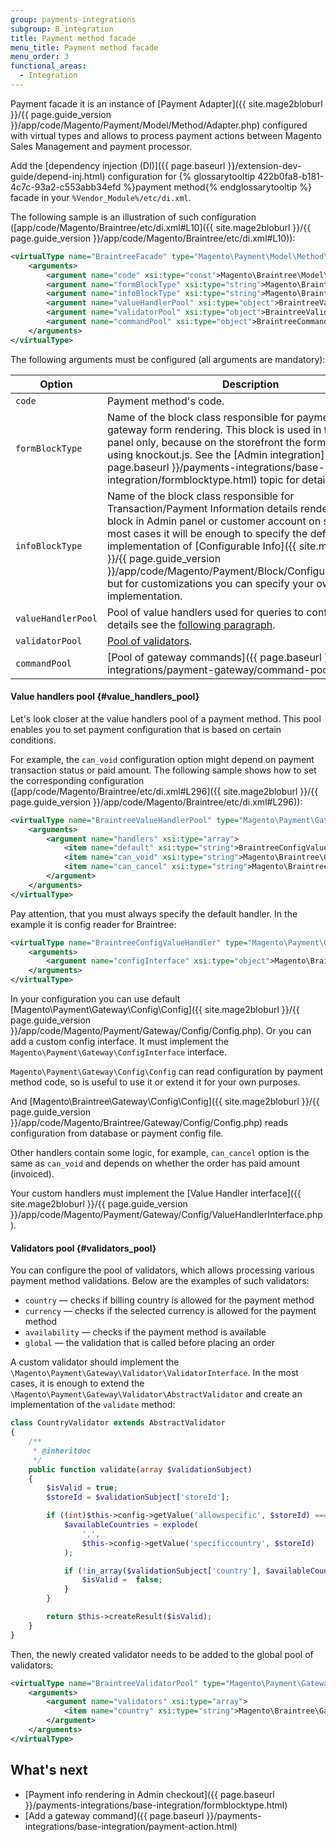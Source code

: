 ```yaml
---
group: payments-integrations
subgroup: B_integration
title: Payment method facade
menu_title: Payment method facade
menu_order: 3
functional_areas:
  - Integration
---
```


Payment facade it is an instance of [Payment Adapter]({{ site.mage2bloburl }}/{{ page.guide_version }}/app/code/Magento/Payment/Model/Method/Adapter.php) configured with virtual types and allows to
process payment actions between Magento Sales Management and payment processor.

Add the [dependency injection (DI)]({{ page.baseurl }}/extension-dev-guide/depend-inj.html) configuration for {% glossarytooltip 422b0fa8-b181-4c7c-93a2-c553abb34efd %}payment method{% endglossarytooltip %} facade in your `%Vendor_Module%/etc/di.xml`.

The following sample is an illustration of such configuration ([app/code/Magento/Braintree/etc/di.xml#L10]({{ site.mage2bloburl }}/{{ page.guide_version }}/app/code/Magento/Braintree/etc/di.xml#L10)):

```xml
<virtualType name="BraintreeFacade" type="Magento\Payment\Model\Method\Adapter">
    <arguments>
        <argument name="code" xsi:type="const">Magento\Braintree\Model\Ui\ConfigProvider::CODE</argument>
        <argument name="formBlockType" xsi:type="string">Magento\Braintree\Block\Form</argument>
        <argument name="infoBlockType" xsi:type="string">Magento\Braintree\Block\Info</argument>
        <argument name="valueHandlerPool" xsi:type="object">BraintreeValueHandlerPool</argument>
        <argument name="validatorPool" xsi:type="object">BraintreeValidatorPool</argument>
        <argument name="commandPool" xsi:type="object">BraintreeCommandPool</argument>
    </arguments>
</virtualType>
```

The following arguments must be configured (all arguments are mandatory):

| Option           | Description                                                                                                                                                                                                                                                                                                                                                                                       |
|------------------|---------------------------------------------------------------------------------------------------------------------------------------------------------------------------------------------------------------------------------------------------------------------------------------------------------------------------------------------------------------------------------------------------|
| `code`           | Payment method's code.                                                                                                                                                                                                                                                                                                                                                                           |
| `formBlockType`  | Name of the block class responsible for payment provider gateway form rendering. This block is used in the Admin panel only, because on the storefront the form is rendered using knockout.js. See the [Admin integration]({{ page.baseurl }}/payments-integrations/base-integration/formblocktype.html) topic for details.                                                                          |
| `infoBlockType`  | Name of the block class responsible for Transaction/Payment Information details rendering in Order block in Admin panel or customer account on storefront. In most cases it will be enough to specify the default implementation of [Configurable Info]({{ site.mage2bloburl }}/{{ page.guide_version }}/app/code/Magento/Payment/Block/ConfigurableInfo.php), but for customizations you can specify your own implementation. |
| `valueHandlerPool` | Pool of value handlers used for queries to configuration. For details see the [following paragraph](#value_handlers_pool).                                                                                                                                                                                                                                                                         |
| `validatorPool`    | [Pool of validators](#validators_pool).                                                                                                                                                                                                                                                                                            |
| `commandPool`      | [Pool of gateway commands]({{ page.baseurl }}/payments-integrations/payment-gateway/command-pool.html).                                                                                                                                                                                                                                                                                                                     |

#### Value handlers pool {#value_handlers_pool}

Let's look closer at the value handlers pool of a payment method. This pool enables you to set payment configuration that is based on certain conditions. 

For example, the `can_void` configuration option might depend on payment transaction status or paid amount. The following sample shows how to set the corresponding configuration ([app/code/Magento/Braintree/etc/di.xml#L296]({{ site.mage2bloburl }}/{{ page.guide_version }}/app/code/Magento/Braintree/etc/di.xml#L296)):

```xml
<virtualType name="BraintreeValueHandlerPool" type="Magento\Payment\Gateway\Config\ValueHandlerPool">
    <arguments>
        <argument name="handlers" xsi:type="array">
            <item name="default" xsi:type="string">BraintreeConfigValueHandler</item>
            <item name="can_void" xsi:type="string">Magento\Braintree\Gateway\Config\CanVoidHandler</item>
            <item name="can_cancel" xsi:type="string">Magento\Braintree\Gateway\Config\CanVoidHandler</item>
        </argument>
    </arguments>
</virtualType>
```

Pay attention, that you must always specify the default handler. In the example it is config reader for Braintree:

```xml
<virtualType name="BraintreeConfigValueHandler" type="Magento\Payment\Gateway\Config\ConfigValueHandler">
    <arguments>
        <argument name="configInterface" xsi:type="object">Magento\Braintree\Gateway\Config\Config</argument>
    </arguments>
</virtualType>
```

In your configuration you can use default [Magento\Payment\Gateway\Config\Config]({{ site.mage2bloburl }}/{{ page.guide_version }}/app/code/Magento/Payment/Gateway/Config/Config.php). Or you can add a custom config interface. It must implement the `Magento\Payment\Gateway\ConfigInterface` interface.

`Magento\Payment\Gateway\Config\Config` can read configuration by payment method code, so is useful to use it or extend it for your own purposes.

And [Magento\Braintree\Gateway\Config\Config]({{ site.mage2bloburl }}/{{ page.guide_version }}/app/code/Magento/Braintree/Gateway/Config/Config.php) reads
configuration from database or payment config file.

Other handlers contain some logic, for example, `can_cancel` option is the same as `can_void` and depends on whether the order has paid amount (invoiced). 

Your custom handlers must implement the [Value Handler interface]({{ site.mage2bloburl }}/{{ page.guide_version }}/app/code/Magento/Payment/Gateway/Config/ValueHandlerInterface.php).

#### Validators pool {#validators_pool}

You can configure the pool of validators, which allows processing various payment method validations. Below are the examples of such validators:

 - `country` — checks if billing country is allowed for the payment method
 - `currency` — checks if the selected currency is allowed for the payment method
 - `availability` — checks if the payment method is available
 - `global` — the validation that is called before placing an order
 
A custom validator should implement the `\Magento\Payment\Gateway\Validator\ValidatorInterface`. In the most cases, it is enough
to extend the `\Magento\Payment\Gateway\Validator\AbstractValidator` and create an implementation of the `validate` method:

```php
class CountryValidator extends AbstractValidator
{
    /**
     * @inheritdoc
     */
    public function validate(array $validationSubject)
    {
        $isValid = true;
        $storeId = $validationSubject['storeId'];

        if ((int)$this->config->getValue('allowspecific', $storeId) === 1) {
            $availableCountries = explode(
                ',',
                $this->config->getValue('specificcountry', $storeId)
            );

            if (!in_array($validationSubject['country'], $availableCountries)) {
                $isValid =  false;
            }
        }

        return $this->createResult($isValid);
    }
}
```

Then, the newly created validator needs to be added to the global pool of validators:

```xml
<virtualType name="BraintreeValidatorPool" type="Magento\Payment\Gateway\Validator\ValidatorPool">
    <arguments>
        <argument name="validators" xsi:type="array">
            <item name="country" xsi:type="string">Magento\Braintree\Gateway\Validator\CountryValidator</item>
        </argument>
    </arguments>
</virtualType>
```

## What's next

- [Payment info rendering in Admin checkout]({{ page.baseurl }}/payments-integrations/base-integration/formblocktype.html)
- [Add a gateway command]({{ page.baseurl }}/payments-integrations/base-integration/payment-action.html) 
